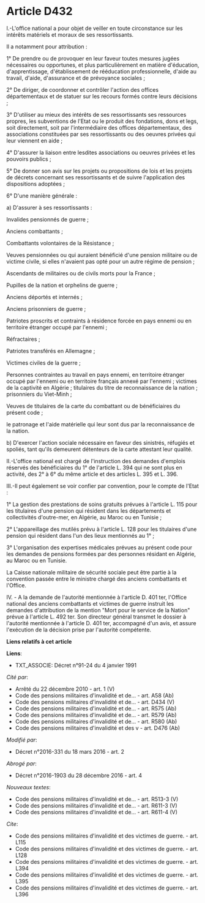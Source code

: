 # Article D432

I.-L'office national a pour objet de veiller en toute circonstance sur les intérêts matériels et moraux de ses
ressortissants. 

Il a notamment pour attribution : 

1° De prendre ou de provoquer en leur faveur toutes mesures jugées nécessaires ou opportunes, et plus particulièrement en
matière d'éducation, d'apprentissage, d'établissement de rééducation professionnelle, d'aide au travail, d'aide, d'assurance
et de prévoyance sociales ; 

2° De diriger, de coordonner et contrôler l'action des offices départementaux et de statuer sur les recours formés contre
leurs décisions ; 

3° D'utiliser au mieux des intérêts de ses ressortissants ses ressources propres, les subventions de l'Etat ou le produit des
fondations, dons et legs, soit directement, soit par l'intermédiaire des offices départementaux, des associations constituées
par ses ressortissants ou des oeuvres privées qui leur viennent en aide ; 

4° D'assurer la liaison entre lesdites associations ou oeuvres privées et les pouvoirs publics ; 

5° De donner son avis sur les projets ou propositions de lois et les projets de décrets concernant ses ressortissants et de
suivre l'application des dispositions adoptées ; 

6° D'une manière générale : 

a) D'assurer à ses ressortissants : 

Invalides pensionnés de guerre ; 

Anciens combattants ; 

Combattants volontaires de la Résistance ; 

Veuves pensionnées ou qui auraient bénéficié d'une pension militaire ou de victime civile, si elles n'avaient pas opté pour
un autre régime de pension ; 

Ascendants de militaires ou de civils morts pour la France ; 

Pupilles de la nation et orphelins de guerre ; 

Anciens déportés et internés ; 

Anciens prisonniers de guerre ; 

Patriotes proscrits et contraints à résidence forcée en pays ennemi ou en territoire étranger occupé par l'ennemi ; 

Réfractaires ; 

Patriotes transférés en Allemagne ; 

Victimes civiles de la guerre ; 

Personnes contraintes au travail en pays ennemi, en territoire étranger occupé par l'ennemi ou en territoire français annexé
par l'ennemi ; victimes de la captivité en Algérie ; titulaires du titre de reconnaissance de la nation ; prisonniers du
Viet-Minh ; 

Veuves de titulaires de la carte du combattant ou de bénéficiaires du présent code ; 

le patronage et l'aide matérielle qui leur sont dus par la reconnaissance de la nation. 

b) D'exercer l'action sociale nécessaire en faveur des sinistrés, réfugiés et spoliés, tant qu'ils demeurent détenteurs de la
carte attestant leur qualité. 

II.-L'office national est chargé de l'instruction des demandes d'emplois réservés des bénéficiaires du 1° de l'article L. 394
qui ne sont plus en activité, des 2° à 6° du même article et des articles L. 395 et L. 396. 

III.-Il peut également se voir confier par convention, pour le compte de l'Etat : 

1° La gestion des prestations de soins gratuits prévues à l'article L. 115 pour les titulaires d'une pension qui résident
dans les départements et collectivités d'outre-mer, en Algérie, au Maroc ou en Tunisie ; 

2° L'appareillage des mutilés prévu à l'article L. 128 pour les titulaires d'une pension qui résident dans l'un des lieux
mentionnés au 1° ; 

3° L'organisation des expertises médicales prévues au présent code pour les demandes de pensions formées par des personnes
résidant en Algérie, au Maroc ou en Tunisie. 

La Caisse nationale militaire de sécurité sociale peut être partie à la convention passée entre le ministre chargé des
anciens combattants et l'Office.

IV. - A la demande de l'autorité mentionnée à l'article D. 401 ter, l'Office national des anciens combattants et victimes de
guerre instruit les demandes d'attribution de la mention "Mort pour le service de la Nation" prévue à l'article L. 492 ter.
Son directeur général transmet le dossier à l'autorité mentionnée à l'article D. 401 ter, accompagné d'un avis, et assure
l'exécution de la décision prise par l'autorité compétente.

**Liens relatifs à cet article**

**Liens**:

  - TXT_ASSOCIE: Décret n°91-24 du 4 janvier 1991

_Cité par_:

  - Arrêté du 22 décembre 2010 - art. 1 (V)
  - Code des pensions militaires d'invalidité et de... - art. A58 (Ab)
  - Code des pensions militaires d'invalidité et de... - art. D434 (V)
  - Code des pensions militaires d'invalidité et de... - art. R575 (Ab)
  - Code des pensions militaires d'invalidité et de... - art. R579 (Ab)
  - Code des pensions militaires d'invalidité et de... - art. R580 (Ab)
  - Code des pensions militaires d'invalidité et des v - art. D476 (Ab)

_Modifié par_:

  - Décret n°2016-331 du 18 mars 2016 - art. 2

_Abrogé par_:

  - Décret n°2016-1903 du 28 décembre 2016 - art. 4

_Nouveaux textes_:

  - Code des pensions militaires d'invalidité et de... - art. R513-3 (V)
  - Code des pensions militaires d'invalidité et de... - art. R611-3 (V)
  - Code des pensions militaires d'invalidité et de... - art. R611-4 (V)

_Cite_:

  - Code des pensions militaires d'invalidité et des victimes de guerre. - art. L115
  - Code des pensions militaires d'invalidité et des victimes de guerre. - art. L128
  - Code des pensions militaires d'invalidité et des victimes de guerre. - art. L394
  - Code des pensions militaires d'invalidité et des victimes de guerre. - art. L395
  - Code des pensions militaires d'invalidité et des victimes de guerre. - art. L396
